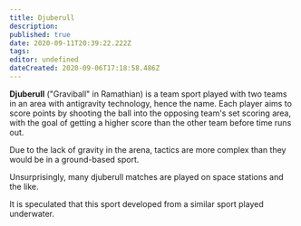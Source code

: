 ```yaml
---
title: Djuberull
description: 
published: true
date: 2020-09-11T20:39:22.222Z
tags: 
editor: undefined
dateCreated: 2020-09-06T17:18:58.486Z
---
```


**Djuberull** ("Graviball" in Ramathian) is a team sport played with two teams in an area with antigravity technology, hence the name. Each player aims to score points by shooting the ball into the opposing team's set scoring area, with the goal of getting a higher score than the other team before time runs out.

Due to the lack of gravity in the arena, tactics are more complex than they would be in a ground-based sport.

Unsurprisingly, many djuberull matches are played on space stations and the like.

It is speculated that this sport developed from a similar sport played underwater.